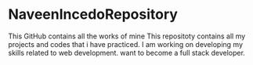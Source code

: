 # NaveenIncedoRepository
This GitHub contains all the works of mine
This repositoty contains all my projects and codes that i have practiced. I am working on developing my skills related to web development.
want to become a full stack developer.
